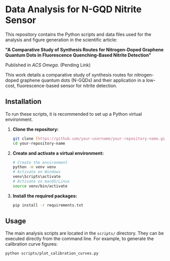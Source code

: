 # Data Analysis for N-GQD Nitrite Sensor

This repository contains the Python scripts and data files used for the analysis and figure generation in the scientific article:

**"A Comparative Study of Synthesis Routes for Nitrogen-Doped Graphene Quantum Dots in Fluorescence Quenching-Based Nitrite Detection"**

Published in *ACS Omega*. (Pending Link)

This work details a comparative study of synthesis routes for nitrogen-doped graphene quantum dots (N-GQDs) and their application in a low-cost, fluorescence-based sensor for nitrite detection.

## Installation

To run these scripts, it is recommended to set up a Python virtual environment.

1.  **Clone the repository:**
    ```bash
    git clone [https://github.com/your-username/your-repository-name.git](https://github.com/your-username/your-repository-name.git)
    cd your-repository-name
    ```

2.  **Create and activate a virtual environment:**
    ```bash
    # Create the environment
    python -m venv venv
    # Activate on Windows
    venv\Scripts\activate
    # Activate on macOS/Linux
    source venv/bin/activate
    ```

3.  **Install the required packages:**
    ```bash
    pip install -r requirements.txt
    ```

## Usage

The main analysis scripts are located in the `scripts/` directory. They can be executed directly from the command line. For example, to generate the calibration curve figures:

```bash
python scripts/plot_calibration_curves.py